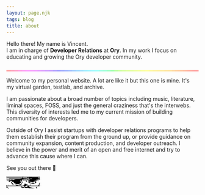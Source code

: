 ```yaml
---
layout: page.njk
tags: blog
title: about
---
```


Hello there! My name is Vincent.  
I am in charge of **Developer Relations** at **Ory**. In my work I focus on educating and growing the Ory developer community.

![rainbow bar](/img/colorbar.gif)

Welcome to my personal website. A lot are like it but this one is mine. It's my virtual garden, testlab, and archive.

I am passionate about a broad number of topics including music, literature, liminal spaces, FOSS, and just the general craziness that's the interwebs. This diversity of interests led me to my current mission of building communities for developers.

Outside of Ory I assist startups with developer relations programs to help them establish their program from the ground up, or provide guidance on community expansion, content production, and developer outreach.
I believe in the power and merit of an open and free internet and try to advance this cause where I can.

See you out there 👋

![Nekojiru](/img/nekojiru.gif)
